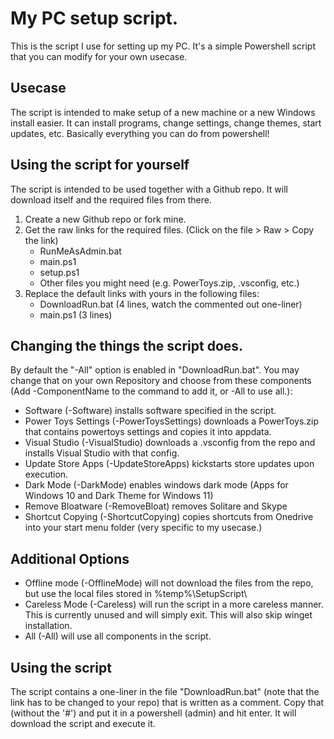 # My PC setup script.
This is the script I use for setting up my PC.
It's a simple Powershell script that you can modify for your own usecase.

## Usecase
The script is intended to make setup of a new machine or a new Windows install easier. It can install programs, change settings, change themes, start updates, etc. Basically everything you can do from powershell!

## Using the script for yourself
The script is intended to be used together with a Github repo. It will download itself and the required files from there.
1. Create a new Github repo or fork mine.
2. Get the raw links for the required files. (Click on the file > Raw > Copy the link)
    * RunMeAsAdmin.bat
    * main.ps1
    * setup.ps1
    * Other files you might need (e.g. PowerToys.zip, .vsconfig, etc.)
3. Replace the default links with yours in the following files:
    * DownloadRun.bat (4 lines, watch the commented out one-liner)
    * main.ps1 (3 lines)

## Changing the things the script does.
By default the "-All" option is enabled in "DownloadRun.bat". You may change that on your own Repository and choose from these components (Add -ComponentName to the command to add it, or -All to use all.):
* Software (-Software) installs software specified in the script.
* Power Toys Settings (-PowerToysSettings) downloads a PowerToys.zip that contains powertoys settings and copies it into appdata.
* Visual Studio (-VisualStudio) downloads a .vsconfig from the repo and installs Visual Studio with that config.
* Update Store Apps (-UpdateStoreApps) kickstarts store updates upon execution.
* Dark Mode (-DarkMode) enables windows dark mode (Apps for Windows 10 and Dark Theme for Windows 11)
* Remove Bloatware (-RemoveBloat) removes Solitare and Skype
* Shortcut Copying (-ShortcutCopying) copies shortcuts from Onedrive into your start menu folder (very specific to my usecase.)

## Additional Options
* Offline mode (-OfflineMode) will not download the files from the repo, but use the local files stored in %temp%\SetupScript\
* Careless Mode (-Careless) will run the script in a more careless manner. This is currently unused and will simply exit. This will also skip winget installation.
* All (-All) will use all components in the script.

## Using the script
The script contains a one-liner in the file "DownloadRun.bat" (note that the link has to be changed to your repo) that is written as a comment. Copy that (without the '#') and put it in a powershell (admin) and hit enter. It will download the script and execute it.
